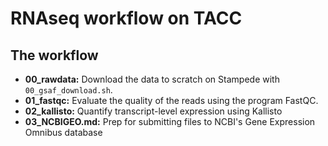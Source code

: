 # RNAseq workflow on TACC

## The workflow
* **00_rawdata:** Download the data to scratch on Stampede with `00_gsaf_download.sh`. 
* **01_fastqc:** Evaluate the quality of the reads using the program FastQC.
* **02_kallisto:** Quantify transcript-level expression using Kallisto
* **03_NCBIGEO.md:** Prep for submitting files to NCBI's Gene Expression Omnibus database 